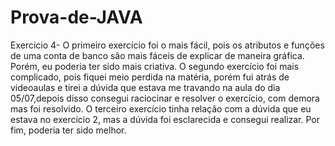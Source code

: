 # Prova-de-JAVA
Exercicio 4-
O primeiro exercício foi o mais fácil, pois os atributos e funções de uma conta de banco são mais fáceis de explicar de maneira gráfica. Porém, eu poderia ter sido mais criativa.
O segundo exercício foi mais complicado, pois fiquei meio perdida na matéria, porém fui atrás de videoaulas e tirei a dúvida que estava me travando na aula do dia 05/07,depois disso consegui raciocinar e resolver o exercício, com demora mas foi resolvido.
O terceiro exercício tinha relação com a dúvida que eu estava no exercício 2, mas a dúvida foi esclarecida e consegui realizar.
Por fim, poderia ter sido melhor.

